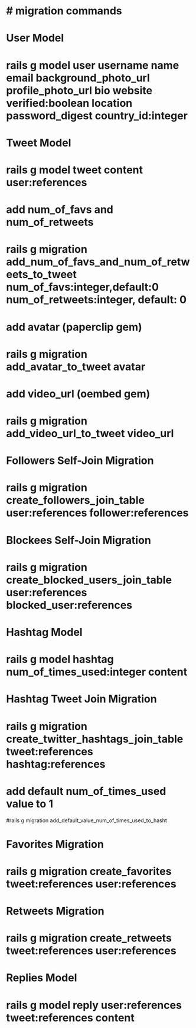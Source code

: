 # # migration commands


# User Model
# rails g model user username name email background_photo_url profile_photo_url bio website verified:boolean location password_digest country_id:integer

# Tweet Model
# rails g model tweet content user:references
# add num_of_favs and num_of_retweets
# rails g migration add_num_of_favs_and_num_of_retweets_to_tweet num_of_favs:integer,default:0 num_of_retweets:integer, default: 0
# add avatar (paperclip gem)
# rails g migration add_avatar_to_tweet avatar
# add video_url (oembed gem)
# rails g migration add_video_url_to_tweet video_url

# Followers Self-Join Migration
# rails g migration create_followers_join_table user:references follower:references

# Blockees Self-Join Migration
# rails g migration create_blocked_users_join_table user:references blocked_user:references

# Hashtag Model
# rails g model hashtag num_of_times_used:integer content

# Hashtag Tweet Join Migration
# rails g migration create_twitter_hashtags_join_table tweet:references hashtag:references
# add default num_of_times_used value to 1
#rails g migration add_default_value_num_of_times_used_to_hasht


# Favorites Migration
# rails g migration create_favorites tweet:references user:references

# Retweets Migration
# rails g migration create_retweets tweet:references user:references

# Replies Model
# rails g model reply user:references tweet:references content
